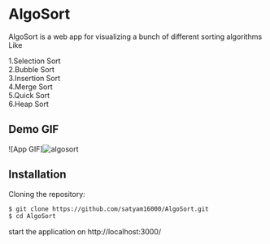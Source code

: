 # AlgoSort
AlgoSort is a web app for visualizing a bunch of different sorting algorithms Like

1.Selection Sort<br/>
2.Bubble Sort<br/>
3.Insertion Sort<br/>
4.Merge Sort<br/>
5.Quick Sort<br/>
6.Heap Sort<br/>

## Demo GIF

![App GIF]![algosort](https://github.com/satyam16000/AlgoSort/assets/137890455/4ecae11e-96ce-4b9b-bac5-a36b469cdc3b)
<br/>

## Installation

Cloning the repository:

```bash
$ git clone https://github.com/satyam16000/AlgoSort.git
$ cd AlgoSort
```
start the application on http://localhost:3000/

